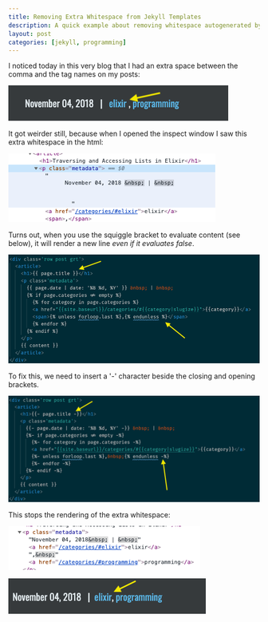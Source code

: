 ```yaml
---
title: Removing Extra Whitespace from Jekyll Templates
description: A quick example about removing whitespace autogenerated by Jekyll when generating template content.
layout: post
categories: [jekyll, programming]
---
```

I noticed today in this very blog that I had an extra space between the comma and the tag names on my posts:

![weird spacing on comma and tags](/assets/images/jekyll-space/1.png)

It got weirder still, because when I opened the inspect window I saw this extra whitespace in the html:

![extra whitespace in html](/assets/images/jekyll-space/3.png)

Turns out, when you use the squiggle bracket to evaluate content (see below), it will render a new line _even if it evaluates false_.

![example jekyll template](/assets/images/jekyll-space/6.png)

To fix this, we need to insert a '-' character beside the closing and opening brackets.

![example jekyll template with - characters](/assets/images/jekyll-space/5.png)

This stops the rendering of the extra whitespace:

![extra whitespace in html is gone](/assets/images/jekyll-space/4.png)

![extra whitespace on comma and tags is gone](/assets/images/jekyll-space/2.png)
